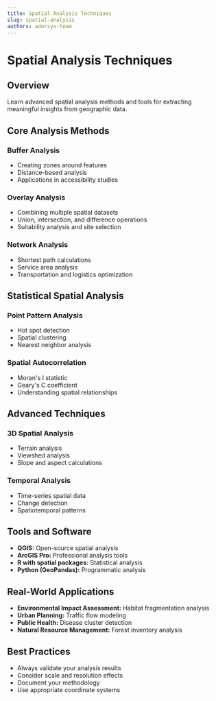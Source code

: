 ```yaml
---
title: Spatial Analysis Techniques
slug: spatial-analysis
authors: adorsys-team
---
```


# Spatial Analysis Techniques

## Overview

Learn advanced spatial analysis methods and tools for extracting meaningful insights from geographic data.

## Core Analysis Methods

### Buffer Analysis
- Creating zones around features
- Distance-based analysis
- Applications in accessibility studies

### Overlay Analysis
- Combining multiple spatial datasets
- Union, intersection, and difference operations
- Suitability analysis and site selection

### Network Analysis
- Shortest path calculations
- Service area analysis
- Transportation and logistics optimization

## Statistical Spatial Analysis

### Point Pattern Analysis
- Hot spot detection
- Spatial clustering
- Nearest neighbor analysis

### Spatial Autocorrelation
- Moran's I statistic
- Geary's C coefficient
- Understanding spatial relationships

## Advanced Techniques

### 3D Spatial Analysis
- Terrain analysis
- Viewshed analysis
- Slope and aspect calculations

### Temporal Analysis
- Time-series spatial data
- Change detection
- Spatiotemporal patterns

## Tools and Software

- **QGIS:** Open-source spatial analysis
- **ArcGIS Pro:** Professional analysis tools
- **R with spatial packages:** Statistical analysis
- **Python (GeoPandas):** Programmatic analysis

## Real-World Applications

- **Environmental Impact Assessment:** Habitat fragmentation analysis
- **Urban Planning:** Traffic flow modeling
- **Public Health:** Disease cluster detection
- **Natural Resource Management:** Forest inventory analysis

## Best Practices

- Always validate your analysis results
- Consider scale and resolution effects
- Document your methodology
- Use appropriate coordinate systems 